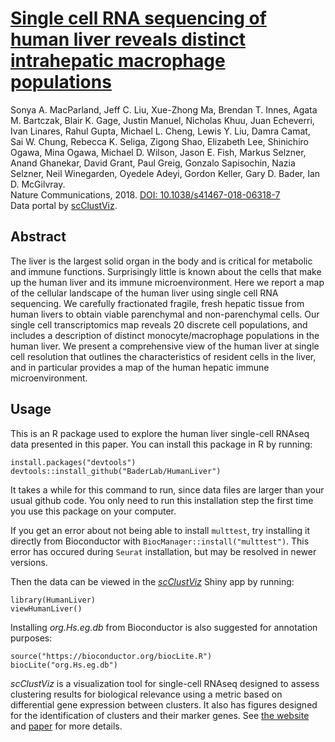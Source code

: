 # [Single cell RNA sequencing of human liver reveals distinct intrahepatic macrophage populations](https://doi.org/10.1038/s41467-018-06318-7)
Sonya A. MacParland,
    Jeff C. Liu,
    Xue-Zhong Ma,
    Brendan T. Innes,
    Agata M. Bartczak,
    Blair K. Gage,
    Justin Manuel,
    Nicholas Khuu,
    Juan Echeverri,
    Ivan Linares,
    Rahul Gupta,
    Michael L. Cheng,
    Lewis Y. Liu,
    Damra Camat,
    Sai W. Chung,
    Rebecca K. Seliga,
    Zigong Shao,
    Elizabeth Lee,
    Shinichiro Ogawa,
    Mina Ogawa,
    Michael D. Wilson,
    Jason E. Fish,
    Markus Selzner,
    Anand Ghanekar,
    David Grant,
    Paul Greig,
    Gonzalo Sapisochin,
    Nazia Selzner,
    Neil Winegarden,
    Oyedele Adeyi,
    Gordon Keller,
    Gary D. Bader,
    Ian D. McGilvray.  
Nature Communications, 2018. [DOI: 10.1038/s41467-018-06318-7](https://doi.org/10.1038/s41467-018-06318-7)  
Data portal by [scClustViz](https://baderlab.github.io/scClustViz).  

## Abstract
The liver is the largest solid organ in the body and is critical for 
metabolic and immune functions. Surprisingly little is known about the cells 
that make up the human liver and its immune microenvironment. Here we report 
a map of the cellular landscape of the human liver using single cell RNA 
sequencing. We carefully fractionated fragile, fresh hepatic tissue from 
human livers to obtain viable parenchymal and non-parenchymal cells. Our 
single cell transcriptomics map reveals 20 discrete cell populations, and 
includes a description of distinct monocyte/macrophage populations in the 
human liver. We present a comprehensive view of the human liver at single 
cell resolution that outlines the characteristics of resident cells in the 
liver, and in particular provides a map of the human hepatic immune 
microenvironment. 

## Usage
This is an R package used to explore the human liver single-cell RNAseq data presented in this paper. You can install this package in R by running:
```{r}
install.packages("devtools")
devtools::install_github("BaderLab/HumanLiver")
```
It takes a while for this command to run, since data files are larger than your usual github code. You only need to run this installation step the first time you use this package on your computer.

If you get an error about not being able to install `multtest`, try installing it directly from Bioconductor with `BiocManager::install("multtest")`.  This error has occured during `Seurat` installation, but may be resolved in newer versions.

Then the data can be viewed in the [*scClustViz*](https://baderlab.github.io/scClustViz) Shiny app by running:
```{r}
library(HumanLiver)
viewHumanLiver()
```
Installing *org.Hs.eg.db* from Bioconductor is also suggested for annotation purposes:
```{r}
source("https://bioconductor.org/biocLite.R")
biocLite("org.Hs.eg.db")
```
*scClustViz* is a visualization tool for single-cell RNAseq designed to assess clustering results 
for biological relevance using a metric based on differential gene expression between clusters. It 
also has figures designed for the identification of clusters and their marker genes. See 
[the website](https://baderlab.github.io/scClustViz) and [paper](https://f1000research.com/articles/7-1522/) for more details.
